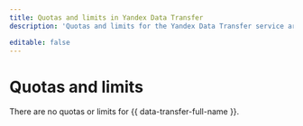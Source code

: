 ```yaml
---
title: Quotas and limits in Yandex Data Transfer
description: 'Quotas and limits for the Yandex Data Transfer service are not defined.'

editable: false
---
```


# Quotas and limits

There are no quotas or limits for {{ data-transfer-full-name }}.

